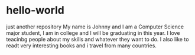 # hello-world
just another repository
My name is Johnny and I am a Computer Science major student, I am in college and I will be graduating in this year.
I love teacinbg people about my skills and whatever they want to do. I also like to readt very interesting books and i travel from 
many countries.
